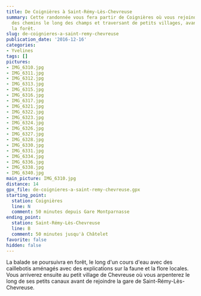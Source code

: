 ```yaml
---
title: De Coignières à Saint-Rémy-Lès-Chevreuse
summary: Cette randonnée vous fera partir de Coignières où vous rejoindrez rapidement
  des chemins le long des champs et traversant de petits villages, avant de rejoindre
  la forêt.
slug: de-coignieres-a-saint-remy-chevreuse
publication_date: '2016-12-16'
categories:
- Yvelines
tags: []
pictures:
- IMG_6310.jpg
- IMG_6311.jpg
- IMG_6312.jpg
- IMG_6313.jpg
- IMG_6315.jpg
- IMG_6316.jpg
- IMG_6317.jpg
- IMG_6321.jpg
- IMG_6322.jpg
- IMG_6323.jpg
- IMG_6324.jpg
- IMG_6326.jpg
- IMG_6327.jpg
- IMG_6328.jpg
- IMG_6330.jpg
- IMG_6331.jpg
- IMG_6334.jpg
- IMG_6336.jpg
- IMG_6338.jpg
- IMG_6340.jpg
main_picture: IMG_6310.jpg
distance: 14
gpx_file: de-coignieres-a-saint-remy-chevreuse.gpx
starting_point:
  station: Coignières
  line: N
  comment: 50 minutes depuis Gare Montparnasse
ending_point:
  station: Saint-Rémy-Lès-Chevreuse
  line: B
  comment: 50 minutes jusqu'à Châtelet
favorite: false
hidden: false
---
```


La balade se poursuivra en forêt, le long d'un cours d'eau avec des
caillebotis aménagés avec des explications sur la faune et la flore locales. Vous
arriverez ensuite au petit village de Chevreuse où vous arpenterez le long de
ses petits canaux avant de rejoindre la gare de Saint-Rémy-Lès-Chevreuse.
